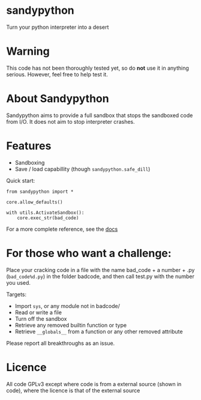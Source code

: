 sandypython
===========

Turn your python interpreter into a desert

Warning
=======

This code has not been thoroughly tested yet, so do __not__ use it in anything serious. However, feel free to help test it.

About Sandypython
=================

Sandypython aims to provide a full sandbox that stops the sandboxed code from I/O. It does not aim to stop interpreter crashes.

Features
========

 - Sandboxing
 - Save / load capabillity (though ```sandypython.safe_dill```)

Quick start:
```py3
from sandypython import *

core.allow_defaults()

with utils.ActivateSandbox():
    core.exec_str(bad_code)
```

For a more complete reference, see the [docs](https://rawgit.com/matsjoyce/sandypython/master/doc/build/index.html)

For those who want a challenge:
===============================

Place your cracking code in a file with the name bad_code + a number + .py
(```bad_code%d.py```) in the folder badcode, and then call test.py with the number you used.

Targets:
 - Import ```sys```, or any module not in badcode/
 - Read or write a file
 - Turn off the sandbox
 - Retrieve any removed builtin function or type
 - Retrieve ```__globals__``` from a function or any other removed attribute

Please report all breakthroughs as an issue.

Licence
=======

All code GPLv3 except where code is from a external source (shown in code), where the licence is that of the external source

